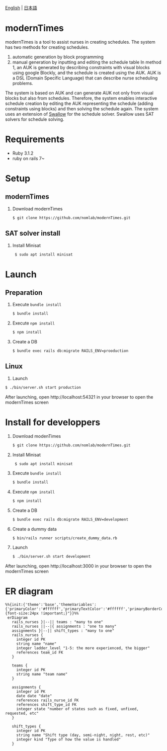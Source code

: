 [English][] | [日本語][]


[English]:  https://github.com/nomlab/modernTimes/blob/main/README.md       "English"
[日本語]:    https://github.com/nomlab/modernTimes/blob/main/README.ja.md    "日本語"

# modernTimes
modernTimes is a tool to assist nurses in creating schedules.
The system has two methods for creating schedules.
1. automatic generation by block programming
2. manual generation by inputting and editing the schedule table
In method 1, an AUK is generated by describing constraints with visual blocks using google Blockly, and the schedule is created using the AUK.
AUK is a DSL (Domain Specific Language) that can describe nurse scheduling problems.

The system is based on AUK and can generate AUK not only from visual blocks but also from schedules.
Therefore, the system enables interactive schedule creation by editing the AUK representing the schedule (adding constraints using blocks) and then solving the schedule again.
The system uses an extension of [Swallow](https://github.com/matsuda0528/swallow) for the schedule solver.
Swallow uses SAT solvers for schedule solving.

# Requirements
+ Ruby 3.1.2
+ ruby on rails 7~

# Setup
## modernTimes
1. Download modernTimes
   ```bash
   $ git clone https://github.com/nomlab/modernTimes.git
   ```

## SAT solver install
1. Install Minisat
   ```bash
    $ sudo apt install minisat
   ```

# Launch
## Preparation
1. Execute `bundle install`
   ```bash
   $ bundle install
   ```
2. Execute `npm install`
   ```bash
   $ npm install
   ```
3. Create a DB
   ```bash
   $ bundle exec rails db:migrate RAILS_ENV=prooduction
   ```

## Linux
1. Launch
```bash
$ ./bin/server.sh start production
```
After launching, open http://localhost:54321 in your browser to open the modernTimes screen


# Install for developpers
1. Download modenTimes
   ```bash
   $ git clone https://github.com/nomlab/modernTimes.git
   ```
2. Install Minisat
   ```bash
    $ sudo apt install minisat
   ```
3. Execute `bundle install`
   ```bash
   $ bundle install
   ```
4. Execute `npm install`
   ```bash
   $ npm install
   ```
5. Create a DB
   ```bash
   $ bundle exec rails db:migrate RAILS_ENV=development
   ```
6. Create a dummy data
   ```
   $ bin/rails runner scripts/create_dummy_data.rb
   ```
7. Launch
   ```bash
   $ ./bin/server.sh start development
   ```
After launching, open http://localhost:3000 in your browser to open the modernTimes screen


# ER diagram
```mermaid
%%{init:{'theme':'base','themeVariables':{'primaryColor':'#ffffff','primaryTextColor':'#ffffff','primaryBorderColor':'#000000','secondaryColor':'#000000','lineColor':'#000000','noteTextColor':'#000000','noteBkgColor':'#000000','textColor':'#000000','fontSize':'20px','fontFamily':''},'themeCSS':"text.actor {font-size:24px !important;}"}}%%
 erDiagram
   rails_nurses }|--|| teams : "many to one"
   rails_nurses ||--|{ assignments : "one to many"
   assignments }|--|| shift_types : "many to one"
   rails_nurses {
     integer id PK
     string name "name"
     integer ladder_level "1-5: the more experienced, the bigger"
     references team_id FK
   }

   teams {
     integer id PK
     string name "team name"
   }

   assignments {
     integer id PK
     date date "date"
     references rails_nurse_id FK
     references shift_type_id FK
     integer state "number of states such as fixed, unfixed, requested, etc"
   }

   shift_types {
     integer id PK
     string name "Shift type (day, semi-night, night, rest, etc)"
     integer kind "Type of how the value is handled"
   }
 ```
